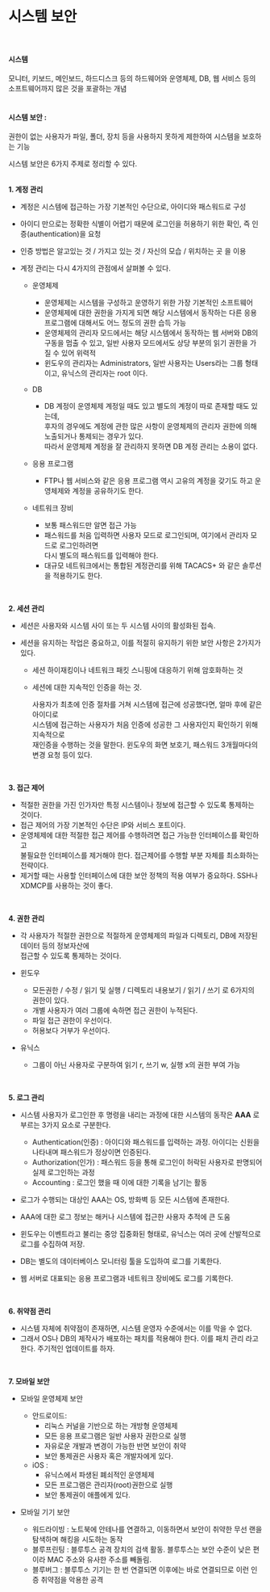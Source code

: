 # 시스템 보안

<br/>

#### 시스템

모니터, 키보드, 메인보드, 하드디스크 등의 하드웨어와 운영체제, DB, 웹 서비스 등의 소프트웨어까지 많은 것을 포괄하는 개념<br/><br/>

#### 시스템 보안 :

권한이 없는 사용자가 파일, 폴더, 장치 등을 사용하지 못하게 제한하여 시스템을 보호하는 기능

시스템 보안은 6가지 주제로 정리할 수 있다.<br/><br/>

  
**1. 계정 관리**

* 계정은 시스템에 접근하는 가장 기본적인 수단으로, 아이디와 패스워드로 구성
* 아이디 만으로는 정확한 식별이 어렵기 때문에 로그인을 허용하기 위한 확인, 즉 인증(authentication)을 요청
* 인증 방법은 알고있는 것 / 가지고 있는 것 / 자신의 모습 / 위치하는 곳 을 이용
* 계정 관리는 다시 4가지의 관점에서 살펴볼 수 있다. 
  
  * 운영체제
    * 운영체제는 시스템을 구성하고 운영하기 위한 가장 기본적인 소프트웨어
    * 운영체제에 대한 권한을 가지게 되면 해당 시스템에서 동작하는 다른 응용 프로그램에 대해서도 어느 정도의 권한 습득 가능
    * 운영체제의 관리자 모드에서는 해당 시스템에서 동작하는 웹 서버와 DB의 구동을 멈출 수 있고, 일반 사용자 모드에서도 
      상당 부분의 읽기 권한을 가질 수 있어 위력적
    * 윈도우의 관리자는 Administrators, 일반 사용자는 Users라는 그룹 형태이고, 유닉스의 관리자는 root 이다.
  
  * DB
    * DB 계정이 운영체제 계정일 때도 있고 별도의 계정이 따로 존재할 때도 있는데,   
      후자의 경우에도 계정에 관한 많은 사항이 운영체제의 관리자 권한에 의해 노출되거나 통제되는 경우가 있다.   
      따라서 운영체제 계정을 잘 관리하지 못하면 DB 계정 관리는 소용이 없다.
  
  * 응용 프로그램
    * FTP나 웹 서비스와 같은 응용 프로그램 역시 고유의 계정을 갖기도 하고 운영체제와 계정을 공유하기도 한다.
  
  * 네트워크 장비
    * 보통 패스워드만 알면 접근 가능
    * 패스워드를 처음 입력하면 사용자 모드로 로그인되며, 여기에서 관리자 모드로 로그인하려면   
      다시 별도의 패스워드를 입력해야 한다.
    * 대규모 네트워크에서는 통합된 계정관리를 위해 TACACS+ 와 같은 솔루션을 적용하기도 한다.
  
<br/>

**2. 세션 관리**

* 세션은 사용자와 시스템 사이 또는 두 시스템 사이의 활성화된 접속.
* 세션을 유지하는 작업은 중요하고, 이를 적절히 유지하기 위한 보안 사항은 2가지가 있다.
  
  * 세션 하이재킹이나 네트워크 패킷 스니핑에 대응하기 위해 암호화하는 것
  * 세션에 대한 지속적인 인증을 하는 것.
  
     사용자가 최초에 인증 절차를 거쳐 시스템에 접근에 성공했다면, 얼마 후에 같은 아이디로  
     시스템에 접근하는 사용자가 처음 인증에 성공한 그 사용자인지 확인하기 위해 지속적으로  
     재인증을 수행하는 것을 말한다. 윈도우의 화면 보호기, 패스워드 3개월마다의 변경 요청 등이 있다.
     
<br/>

**3. 접근 제어**

* 적절한 권한을 가진 인가자만 특정 시스템이나 정보에 접근할 수 있도록 통제하는 것이다.
* 접근 제어의 가장 기본적인 수단은 IP와 서비스 포트이다.
* 운영체제에 대한 적절한 접근 제어를 수행하려면 접근 가능한 인터페이스를 확인하고  
  불필요한 인터페이스를 제거해야 한다. 접근제어를 수행할 부분 자체를 최소화하는 전략이다.
* 제거할 때는 사용할 인터페이스에 대한 보안 정책의 적용 여부가 중요하다. SSH나 XDMCP를 사용하는 것이 좋다.

<br/>

**4. 권한 관리**

* 각 사용자가 적절한 권한으로 적절하게 운영체제의 파일과 디렉토리, DB에 저장된 데이터 등의 정보자산에  
  접근할 수 있도록 통제하는 것이다.
  
* 윈도우
  * 모든권한 / 수정 / 읽기 및 실행 / 디렉토리 내용보기 / 읽기 / 쓰기 로 6가지의 권한이 있다.
  * 개별 사용자가 여러 그룹에 속하면 접근 권한이 누적된다.
  * 파일 접근 권한이 우선이다.
  * 허용보다 거부가 우선이다.
  
* 유닉스
  * 그룹이 아닌 사용자로 구분하여 읽기 r, 쓰기 w, 실행 x의 권한 부여 가능

<br/>

**5. 로그 관리**

* 시스템 사용자가 로그인한 후 명령을 내리는 과정에 대한 시스템의 동작은 **AAA** 로 부르는 3가지 요소로 구분한다.
  * Authentication(인증) : 아이디와 패스워드를 입력하는 과정. 아이디는 신원을 나타내며 패스워드가 정상이면 인증된다.
  * Authorization(인가) : 패스워드 등을 통해 로그인이 허락된 사용자로 판명되어 실제 로그인하는 과정
  * Accounting : 로그인 했을 때 이에 대한 기록을 남기는 활동
  
* 로그가 수행되는 대상인 AAA는 OS, 방화벽 등 모든 시스템에 존재한다.
* AAA에 대한 로그 정보는 해커나 시스템에 접근한 사용자 추적에 큰 도움
* 윈도우는 이벤트라고 불리는 중앙 집중화된 형태로, 유닉스는 여러 곳에 산발적으로 로그를 수집하여 저장.
* DB는 별도의 데이터베이스 모니터링 툴을 도입하여 로그를 기록한다. 
* 웹 서버로 대표되는 응용 프로그램과 네트워크 장비에도 로그를 기록한다.

<br/>

**6. 취약점 관리**

* 시스템 자체에 취약점이 존재하면, 시스템 운영자 수준에서는 이를 막을 수 없다.
* 그래서 OS나 DB의 제작사가 배포하는 패치를 적용해야 한다. 이를 패치 관리 라고 한다. 주기적인 업데이트를 하자.

<br/>

**7. 모바일 보안**

* 모바일 운영체제 보안

  * 안드로이드:
    * 리눅스 커널을 기반으로 하는 개방형 운영체제
    * 모든 응용 프로그램은 일반 사용자 권한으로 실행
    * 자유로운 개발과 변경이 가능한 반면 보안이 취약
    * 보안 통제권은 사용자 혹은 개발자에게 있다.
  * iOS : 
    * 유닉스에서 파생된 폐쇠적인 운영체제
    * 모든 프로그램은 관리자(root)권한으로 실행
    * 보안 통제권이 애플에게 있다.
    
* 모바일 기기 보안
  * 워드라이빙 : 노트북에 안테나를 연결하고, 이동하면서 보안이 취약한 무선 랜을 탐색하며 해킹을 시도하는 동작
  * 블루프린팅 : 블루투스 공격 장치의 검색 활동. 블루투스는 보안 수준이 낮은 편이라 MAC 주소와 유사한 주소를 빼돌림.
  * 블루버그 : 블루투스 기기는 한 번 연결되면 이후에는 바로 연결되므로 이런 인증 취약점을 악용한 공격

<br/>

